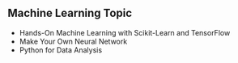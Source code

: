 ## Machine Learning Topic
- Hands-On Machine Learning with Scikit-Learn and TensorFlow
- Make Your Own Neural Network
- Python for Data Analysis
